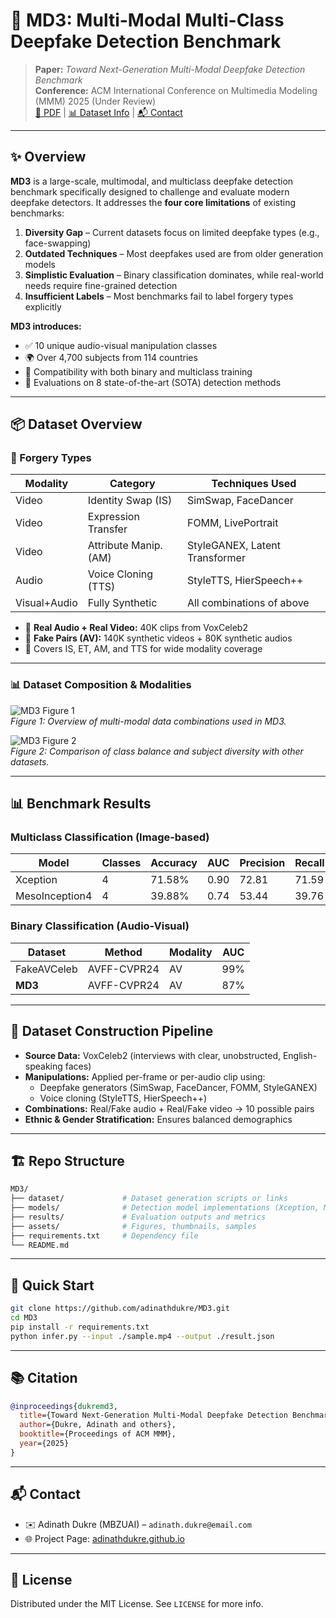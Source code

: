 
# 🧠 MD3: Multi-Modal Multi-Class Deepfake Detection Benchmark

> **Paper:** _Toward Next-Generation Multi-Modal Deepfake Detection Benchmark_  
> **Conference:** ACM International Conference on Multimedia Modeling (MMM) 2025 (Under Review)  
> [📄 PDF](https://github.com/adinathdukre/MD3) | [📊 Dataset Info](#dataset-overview) | [📬 Contact](#contact)

---

## ✨ Overview

**MD3** is a large-scale, multimodal, and multiclass deepfake detection benchmark specifically designed to challenge and evaluate modern deepfake detectors. It addresses the **four core limitations** of existing benchmarks:

1. **Diversity Gap** – Current datasets focus on limited deepfake types (e.g., face-swapping)  
2. **Outdated Techniques** – Most deepfakes used are from older generation models  
3. **Simplistic Evaluation** – Binary classification dominates, while real-world needs require fine-grained detection  
4. **Insufficient Labels** – Most benchmarks fail to label forgery types explicitly

**MD3 introduces:**
- ✅ 10 unique audio-visual manipulation classes
- 🌍 Over 4,700 subjects from 114 countries
- 🧠 Compatibility with both binary and multiclass training
- 🎯 Evaluations on 8 state-of-the-art (SOTA) detection methods

---

## 📦 Dataset Overview

### 🔹 Forgery Types

| Modality | Category             | Techniques Used                         |
|----------|----------------------|------------------------------------------|
| Video    | Identity Swap (IS)   | SimSwap, FaceDancer                      |
| Video    | Expression Transfer  | FOMM, LivePortrait                       |
| Video    | Attribute Manip. (AM)| StyleGANEX, Latent Transformer          |
| Audio    | Voice Cloning (TTS)  | StyleTTS, HierSpeech++                  |
| Visual+Audio | Fully Synthetic  | All combinations of above               |

- 🔢 **Real Audio + Real Video:** 40K clips from VoxCeleb2  
- 🔁 **Fake Pairs (AV):** 140K synthetic videos + 80K synthetic audios  
- 🧬 Covers IS, ET, AM, and TTS for wide modality coverage

---

### 📊 Dataset Composition & Modalities

![MD3 Figure 1](assets/MD3_Figure1.png)  
*Figure 1: Overview of multi-modal data combinations used in MD3.*

![MD3 Figure 2](assets/MD3_Figure2.png)  
*Figure 2: Comparison of class balance and subject diversity with other datasets.*

---

## 📊 Benchmark Results

### Multiclass Classification (Image-based)

| Model              | Classes | Accuracy | AUC  | Precision | Recall | F1    |
|--------------------|---------|----------|------|-----------|--------|-------|
| Xception           | 4       | 71.58%   | 0.90 | 72.81     | 71.59  | 71.72 |
| MesoInception4     | 4       | 39.88%   | 0.74 | 53.44     | 39.76  | 35.75 |

### Binary Classification (Audio-Visual)

| Dataset     | Method       | Modality | AUC  |
|-------------|--------------|----------|------|
| FakeAVCeleb | AVFF-CVPR24  | AV       | 99%  |
| **MD3**     | AVFF-CVPR24  | AV       | 87%  |

---

## 🔁 Dataset Construction Pipeline

- **Source Data:** VoxCeleb2 (interviews with clear, unobstructed, English-speaking faces)
- **Manipulations:** Applied per-frame or per-audio clip using:
  - Deepfake generators (SimSwap, FaceDancer, FOMM, StyleGANEX)
  - Voice cloning (StyleTTS, HierSpeech++)
- **Combinations:** Real/Fake audio + Real/Fake video → 10 possible pairs
- **Ethnic & Gender Stratification:** Ensures balanced demographics

---

## 🏗 Repo Structure

```bash
MD3/
├── dataset/             # Dataset generation scripts or links
├── models/              # Detection model implementations (Xception, Meso, etc.)
├── results/             # Evaluation outputs and metrics
├── assets/              # Figures, thumbnails, samples
├── requirements.txt     # Dependency file
└── README.md
```

---

## 🚀 Quick Start

```bash
git clone https://github.com/adinathdukre/MD3.git
cd MD3
pip install -r requirements.txt
python infer.py --input ./sample.mp4 --output ./result.json
```

---

## 📚 Citation

```bibtex
@inproceedings{dukremd3,
  title={Toward Next-Generation Multi-Modal Deepfake Detection Benchmark},
  author={Dukre, Adinath and others},
  booktitle={Proceedings of ACM MMM},
  year={2025}
}
```

---

## 📬 Contact

- ✉️ Adinath Dukre (MBZUAI) – `adinath.dukre@email.com`
- 🌐 Project Page: [adinathdukre.github.io](https://adinathdukre.github.io)

---

## 📜 License

Distributed under the MIT License. See `LICENSE` for more info.
